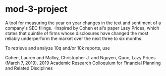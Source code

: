 # mod-3-project
A tool for measuring the year on year changes in the text and sentiment of a company's SEC filings.
-Inspired by Cohen et al's paper Lazy Prices, which states that quintile of firms whose disclosures have changed
the most reliably underperform the market over the next three to six months.

To retrieve and analyze 10q and/or 10k reports, use 

Cohen, Lauren and Malloy, Christopher J. and Nguyen, Quoc, Lazy Prices (March 7, 2019). 2019 Academic Research Colloquium for Financial Planning and Related Disciplines
